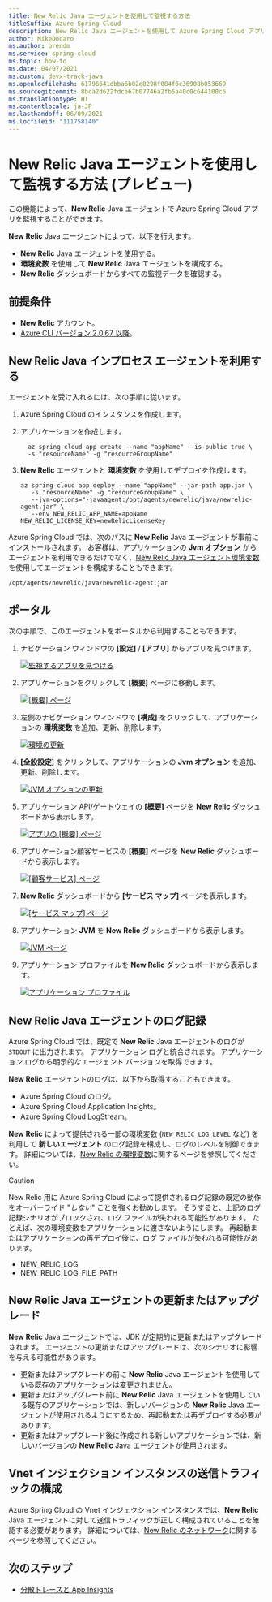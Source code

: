```yaml
---
title: New Relic Java エージェントを使用して監視する方法
titleSuffix: Azure Spring Cloud
description: New Relic Java エージェントを使用して Azure Spring Cloud アプリを監視する方法について説明します。
author: MikeDodaro
ms.author: brendm
ms.service: spring-cloud
ms.topic: how-to
ms.date: 04/07/2021
ms.custom: devx-track-java
ms.openlocfilehash: 61796641dbba6b02e8298f084f6c36908b053669
ms.sourcegitcommit: 8bca2d622fdce67b07746a2fb5a40c0c644100c6
ms.translationtype: HT
ms.contentlocale: ja-JP
ms.lasthandoff: 06/09/2021
ms.locfileid: "111758140"
---
```

# <a name="how-to-monitor-with-new-relic-java-agent-preview"></a>New Relic Java エージェントを使用して監視する方法 (プレビュー)

この機能によって、**New Relic** Java エージェントで Azure Spring Cloud アプリを監視することができます。

**New Relic** Java エージェントによって、以下を行えます。
* **New Relic** Java エージェントを使用する。
* **環境変数** を使用して **New Relic** Java エージェントを構成する。
* **New Relic** ダッシュボードからすべての監視データを確認する。

## <a name="prerequisites"></a>前提条件

* **New Relic** アカウント。
* [Azure CLI バージョン 2.0.67 以降](/cli/azure/install-azure-cli)。

## <a name="leverage-the-new-relic-java-in-process-agent"></a>New Relic Java インプロセス エージェントを利用する

エージェントを受け入れるには、次の手順に従います。

1. Azure Spring Cloud のインスタンスを作成します。

2. アプリケーションを作成します。

    ```shell
      az spring-cloud app create --name "appName" --is-public true \
      -s "resourceName" -g "resourceGroupName"
    ```

3. **New Relic** エージェントと **環境変数** を使用してデプロイを作成します。

    ```shell
    az spring-cloud app deploy --name "appName" --jar-path app.jar \
       -s "resourceName" -g "resourceGroupName" \
       --jvm-options="-javaagent:/opt/agents/newrelic/java/newrelic-agent.jar" \
       --env NEW_RELIC_APP_NAME=appName NEW_RELIC_LICENSE_KEY=newRelicLicenseKey
    ```

  Azure Spring Cloud では、次のパスに **New Relic** Java エージェントが事前にインストールされます。 お客様は、アプリケーションの **Jvm オプション** からエージェントを利用できるだけでなく、[New Relic Java エージェント環境変数](https://docs.newrelic.com/docs/agents/java-agent/configuration/java-agent-configuration-config-file/#Environment_Variables)を使用してエージェントを構成することもできます。

  ```shell
  /opt/agents/newrelic/java/newrelic-agent.jar
  ```

## <a name="portal"></a>ポータル

次の手順で、このエージェントをポータルから利用することもできます。 

1. ナビゲーション ウィンドウの **[設定]** / **[アプリ]** からアプリを見つけます。

   [ ![監視するアプリを見つける](media/new-relic-monitoring/find-app.png) ](media/new-relic-monitoring/find-app.png)

2. アプリケーションをクリックして **[概要]** ページに移動します。

   [ ![[概要] ページ](media/new-relic-monitoring/overview-page.png) ](media/new-relic-monitoring/overview-page.png)

3. 左側のナビゲーション ウィンドウで **[構成]** をクリックして、アプリケーションの **環境変数** を追加、更新、削除します。

   [ ![環境の更新](media/new-relic-monitoring/configurations-update-environment.png) ](media/new-relic-monitoring/configurations-update-environment.png)

4. **[全般設定]** をクリックして、アプリケーションの **Jvm オプション** を追加、更新、削除します。

   [ ![JVM オプションの更新 ](media/new-relic-monitoring/update-jvm-option.png) ](media/new-relic-monitoring/update-jvm-option.png)

5. アプリケーション API/ゲートウェイの **[概要]** ページを **New Relic** ダッシュボードから表示します。

   [ ![アプリの [概要] ページ](media/new-relic-monitoring/app-summary-page.png) ](media/new-relic-monitoring/app-summary-page.png)

6. アプリケーション顧客サービスの **[概要]** ページを **New Relic** ダッシュボードから表示します。
 
   [ ![[顧客サービス] ページ](media/new-relic-monitoring/customers-service.png) ](media/new-relic-monitoring/customers-service.png)  

7. **New Relic** ダッシュボードから **[サービス マップ]** ページを表示します。  

   [ ![[サービス マップ] ページ](media/new-relic-monitoring/service-map.png) ](media/new-relic-monitoring/service-map.png) 

8. アプリケーション **JVM** を **New Relic** ダッシュボードから表示します。

   [ ![JVM ページ](media/new-relic-monitoring/jvm-page.png) ](media/new-relic-monitoring/jvm-page.png) 

9. アプリケーション プロファイルを **New Relic** ダッシュボードから表示します。

   [ ![アプリケーション プロファイル](media/new-relic-monitoring/profile-app.png) ](media/new-relic-monitoring/profile-app.png) 

## <a name="new-relic-java-agent-logging"></a>New Relic Java エージェントのログ記録

Azure Spring Cloud では、既定で **New Relic** Java エージェントのログが `STDOUT` に出力されます。 アプリケーション ログと統合されます。 アプリケーション ログから明示的なエージェント バージョンを取得できます。

**New Relic** エージェントのログは、以下から取得することもできます。

* Azure Spring Cloud のログ。
* Azure Spring Cloud Application Insights。
* Azure Spring Cloud LogStream。

**New Relic** によって提供される一部の環境変数 (`NEW_RELIC_LOG_LEVEL` など) を利用して **新しいエージェント** のログ記録を構成し、ログのレベルを制御できます。 詳細については、[New Relic の環境変数](https://docs.newrelic.com/docs/agents/java-agent/configuration/java-agent-configuration-config-file/#Environment_Variables)に関するページを参照してください。

> [!CAUTION]
> New Relic 用に Azure Spring Cloud によって提供されるログ記録の既定の動作をオーバーライド "*しない*" ことを強くお勧めします。 そうすると、上記のログ記録シナリオがブロックされ、ログ ファイルが失われる可能性があります。 たとえば、次の環境変数をアプリケーションに渡さないようにします。 再起動またはアプリケーションの再デプロイ後に、ログ ファイルが失われる可能性があります。
>
> * NEW_RELIC_LOG
> * NEW_RELIC_LOG_FILE_PATH

## <a name="new-relic-java-agent-updateupgrade"></a>New Relic Java エージェントの更新またはアップグレード

**New Relic** Java エージェントでは、JDK が定期的に更新またはアップグレードされます。 エージェントの更新またはアップグレードは、次のシナリオに影響を与える可能性があります。

* 更新またはアップグレードの前に **New Relic** Java エージェントを使用している既存のアプリケーションは変更されません。
* 更新またはアップグレード前に **New Relic** Java エージェントを使用している既存のアプリケーションでは、新しいバージョンの **New Relic** Java エージェントが使用されるようにするため、再起動または再デプロイする必要があります。
* 更新またはアップグレード後に作成される新しいアプリケーションでは、新しいバージョンの **New Relic** Java エージェントが使用されます。

## <a name="vnet-injection-instance-outbound-traffic-configuration"></a>Vnet インジェクション インスタンスの送信トラフィックの構成

Azure Spring Cloud の Vnet インジェクション インスタンスでは、**New Relic** Java エージェントに対して送信トラフィックが正しく構成されていることを確認する必要があります。 詳細については、[New Relic のネットワーク](https://docs.newrelic.com/docs/using-new-relic/cross-product-functions/install-configure/networks/#agents)に関するページを参照してください。

## <a name="next-steps"></a>次のステップ
*  [分散トレースと App Insights](how-to-distributed-tracing.md)